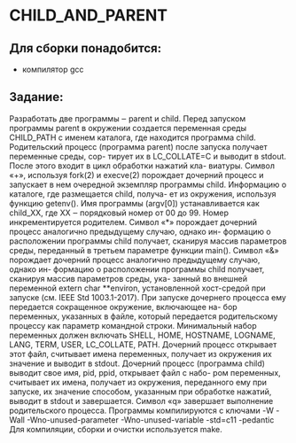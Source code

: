 # CHILD_AND_PARENT 
## Для сборки понадобится:
- компилятор gcc
## Задание:
Разработать две программы ‒ parent и child.
Перед запуском программы parent в окружении создается переменная среды CHILD_PATH с
именем каталога, где находится программа child.
Родительский процесс (программа parent) после запуска получает переменные среды, сор-
тирует их в LC_COLLATE=C и выводит в stdout. После этого входит в цикл обработки нажатий кла-
виатуры.
Символ «+», используя fork(2) и execve(2) порождает дочерний процесс и запускает в нем
очередной экземпляр программы child. Информацию о каталоге, где размещается child, получа-
ет из окружения, используя функцию getenv(). Имя программы (argv[0]) устанавливается как
child_XX, где XX ‒ порядковый номер от 00 до 99. Номер инкрементируется родителем.
Символ «*» порождает дочерний процесс аналогично предыдущему случаю, однако ин-
формацию о расположении программы child получает, сканируя массив параметров среды,
переданный в третьем параметре функции main().
Символ «&» порождает дочерний процесс аналогично предыдущему случаю, однако ин-
формацию о расположении программы child получает, сканируя массив параметров среды, ука-
занный во внешней переменной extern char **environ, установленной хост-средой при запуске
(см. IEEE Std 1003.1-2017).
При запуске дочернего процесса ему передается сокращенное окружение, включающее на-
бор переменных, указанных в файле, который передается родительскому процессу как параметр
командной строки. Минимальный набор переменных должен включать SHELL, HOME, HOSTNAME,
LOGNAME, LANG, TERM, USER, LC_COLLATE, PATH. Дочерний процесс открывает этот файл, считывает
имена переменных, получает из окружения их значение и выводит в stdout.
Дочерний процесс (программа child) выводит свое имя, pid, ppid, открывает файл с набо-
ром переменных, считывает их имена, получает из окружения, переданного ему при запуске, их
значение способом, указанным при обработке нажатий, выводит в stdout и завершается.
Символ «q» завершает выполнение родительского процесса.
Программы компилируются с ключами
-W -Wall -Wno-unused-parameter -Wno-unused-variable -std=c11 -pedantic
Для компиляции, сборки и очистки используется make.